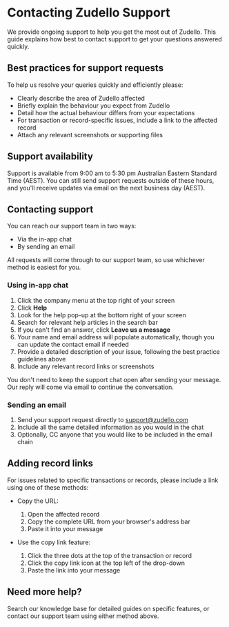 # Contacting Zudello Support

We provide ongoing support to help you get the most out of Zudello. This guide explains how best to contact support to get your questions answered quickly.

## Best practices for support requests

To help us resolve your queries quickly and efficiently please:

- Clearly describe the area of Zudello affected
- Briefly explain the behaviour you expect from Zudello
- Detail how the actual behaviour differs from your expectations
- For transaction or record-specific issues, include a link to the affected record
- Attach any relevant screenshots or supporting files
## Support availability 

Support is available from 9:00 am to 5:30 pm Australian Eastern Standard Time (AEST). 
You can still send support requests outside of these hours, and you'll receive updates via email on the next business day (AEST).

## Contacting support

You can reach our support team in two ways:

- Via the in-app chat
- By sending an email

All requests will come through to our support team, so use whichever method is easiest for you.

### Using in-app chat

1. Click the company menu at the top right of your screen
2. Click **Help**
3. Look for the help pop-up at the bottom right of your screen
4. Search for relevant help articles in the search bar
5. If you can't find an answer, click **Leave us a message**
6. Your name and email address will populate automatically, though you can update the contact email if needed
7. Provide a detailed description of your issue, following the best practice guidelines above
8. Include any relevant record links or screenshots

You don't need to keep the support chat open after sending your message. Our reply will come via email to continue the conversation.

### Sending an email

1. Send your support request directly to support@zudello.com
2. Include all the same detailed information as you would in the chat
3. Optionally, CC anyone that you would like to be included in the email chain

## Adding record links

For issues related to specific transactions or records, please include a link using one of these methods:

- Copy the URL:
   1. Open the affected record
   2. Copy the complete URL from your browser's address bar
   3. Paste it into your message

- Use the copy link feature:
   1. Click the three dots at the top of the transaction or record
   2. Click the copy link icon at the top left of the drop-down
   3. Paste the link into your message

## Need more help?

Search our knowledge base for detailed guides on specific features, or contact our support team using either method above.